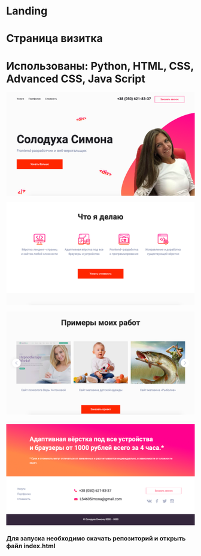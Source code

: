 # Landing

# Страница визитка 
# Использованы: Python, HTML, CSS, Advanced CSS, Java Script 

![скрин](https://github.com/SimonaSoloduha/Landing/blob/master/image_for_readme/Снимок%20экрана%202021-07-22%20в%2015.26.55.png) 

![скрин](https://github.com/SimonaSoloduha/Landing/blob/master/image_for_readme/Снимок%20экрана%202021-07-22%20в%2015.27.04.png) 

![скрин](https://github.com/SimonaSoloduha/Landing/blob/master/image_for_readme/Снимок%20экрана%202021-07-22%20в%2015.27.15.png) 

![скрин](https://github.com/SimonaSoloduha/Landing/blob/master/image_for_readme/Снимок%20экрана%202021-07-22%20в%2015.27.26.png) 

### Для запуска необходимо скачать репозиторий и открыть файл index.html 